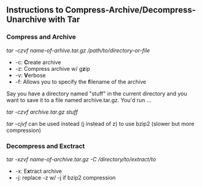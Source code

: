 ## Instructions to Compress-Archive/Decompress-Unarchive with Tar

### Compress and Archive <br>
*tar -czvf name-of-arhive.tar.gz /path/to/directory-or-file*

- -c: **C**reate archive
- -z: Compress archive w/ g**z**ip
- -v: **V**erbose
- -f: Allows you to specify the **f**ilename of the archive

Say you have a directory named "stuff" in the current directory and you want to
save it to a file named archive.tar.gz. You'd run ...

*tar -czvf archive.tar.gz stuff*

*tar -cjvf* can be used instead (j instead of z) to use bzip2 (slower but more compression)

### Decompress and Exctract <br>
*tar -xzvf name-of-archive.tar.gz -C /directory/to/extract/to*

- -x: E**x**tract archive
- -j: replace -z w/ -j if bzip2 compression
